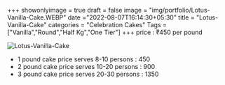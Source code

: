 +++
showonlyimage = true
draft = false
image = "img/portfolio/Lotus-Vanilla-Cake.WEBP"
date ="2022-08-07T16:14:30+05:30"
title = "Lotus-Vanilla-Cake"
categories = "Celebration Cakes"
Tags = ["Vanilla","Round","Half Kg","One Tier"]
+++
price : ₹450 per pound
<!--more-->
![Lotus-Vanilla-Cake](/img/portfolio/Lotus-Vanilla-Cake.WEBP)
* 1 pound cake price serves 8-10 persons : 450
* 2 pound cake price serves 10-20 persons : 900
* 3 pound cake price serves 20-30 persons : 1350
